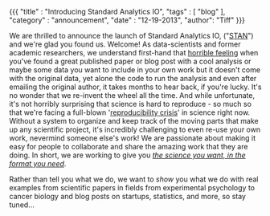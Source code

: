 {{{
	"title" : "Introducing Standard Analytics IO",
	"tags"  : [ "blog" ],
	"category" : "announcement",
	"date" : "12-19-2013",
    "author": "Tiff"
}}}

We are thrilled to announce the launch of Standard Analytics IO,
("[STAN](http://www.wpclipart.com/animals/S/sloth/Sloth_drawing.png)") and we're glad you found
us. Welcome! As data-scientists and former academic researchers, we
understand first-hand that
[horrible feeling](https://24.media.tumblr.com/ed476620ab8efbb04bcd5907f4a36065/tumblr_mxsvdkIVHj1szhmd5o1_500.gif)
when you've found a great published paper or blog post with a cool
analysis or maybe some data you want to include in your own work but
it doesn't come with the original data, yet alone the code to run the
analysis and even after emailing the original author, it takes months
to hear back, if you're lucky. It's no wonder that we re-invent the
wheel all the time.  And while unfortunate, it's not horribly
surprising that science is hard to reproduce - so much so that we're
facing a full-blown
'[reproducibility crisis](http://www.nature.com/news/replication-studies-bad-copy-1.10634)'
in science right now.  Without a system to organize and keep track of
the moving parts that make up any scientific project, it's incredibly
challenging to even re-use your own work, nevermind someone
else's work! We are passionate about making it easy for people to
collaborate and share the amazing work that they are doing. In short, we
are working to give you
*[the science you want, in the format you need](http://standardanalytics.io)*.

Rather than tell you what we do, we want to *show* you what we do with
real examples from scientific papers in fields from experimental
psychology to cancer biology and blog posts on startups, statistics,
and more, so stay tuned...

